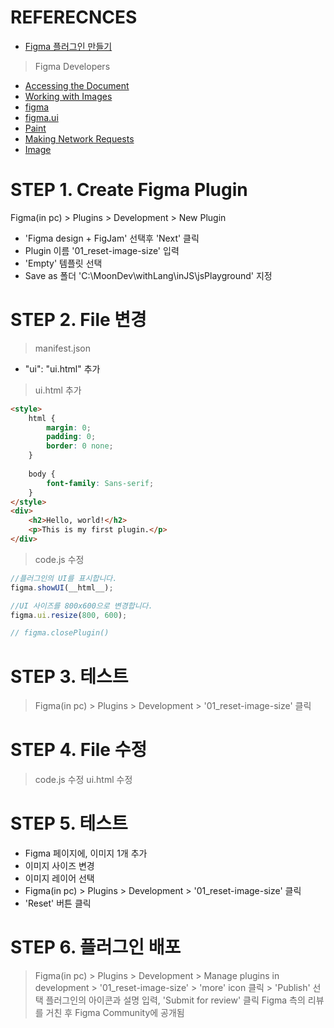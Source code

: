 # REFERECNCES
- [Figma 플러그인 만들기](https://squarelab.co/blog/get-started-with-figma-plugin/)

> Figma Developers 
  - [Accessing the Document](https://www.figma.com/plugin-docs/accessing-document/)
  - [Working with Images](https://www.figma.com/plugin-docs/working-with-images/)
  - [figma](https://www.figma.com/plugin-docs/api/figma/)
  - [figma.ui](https://www.figma.com/plugin-docs/api/figma-ui/)
  - [Paint](https://www.figma.com/plugin-docs/api/Paint/)
  - [Making Network Requests](https://www.figma.com/plugin-docs/making-network-requests/)
  - [Image](https://www.figma.com/plugin-docs/api/Image/)


# STEP 1. Create Figma Plugin

Figma(in pc) > Plugins > Development > New Plugin
  - 'Figma design + FigJam' 선택후 'Next' 클릭
  - Plugin 이름 '01_reset-image-size' 입력
  - 'Empty' 템플릿 선택
  - Save as 폴더 'C:\MoonDev\withLang\inJS\jsPlayground\' 지정

# STEP 2. File 변경
> manifest.json
  - "ui": "ui.html" 추가


> ui.html 추가

```html
<style>
    html {
        margin: 0;
        padding: 0;
        border: 0 none;
    }
    
    body {
        font-family: Sans-serif;
    }
</style>
<div>
    <h2>Hello, world!</h2>
    <p>This is my first plugin.</p>
</div>
```

> code.js 수정

```js
//플러그인의 UI를 표시합니다.
figma.showUI(__html__);

//UI 사이즈를 800x600으로 변경합니다.
figma.ui.resize(800, 600);

// figma.closePlugin()
```

# STEP 3. 테스트

> Figma(in pc) > Plugins > Development > '01_reset-image-size' 클릭


# STEP 4. File 수정

> code.js 수정
> ui.html 수정


# STEP 5. 테스트

- Figma 페이지에, 이미지 1개 추가
- 이미지 사이즈 변경
- 이미지 레이어 선택
- Figma(in pc) > Plugins > Development > '01_reset-image-size' 클릭
- 'Reset' 버튼 클릭


# STEP 6. 플러그인 배포
> Figma(in pc) > Plugins > Development > Manage plugins in development > '01_reset-image-size' > 'more' icon 클릭 > 'Publish' 선택
> 플러그인의 아이콘과 설명 입력, 'Submit for review' 클릭
> Figma 측의 리뷰를 거친 후 Figma Community에 공개됨